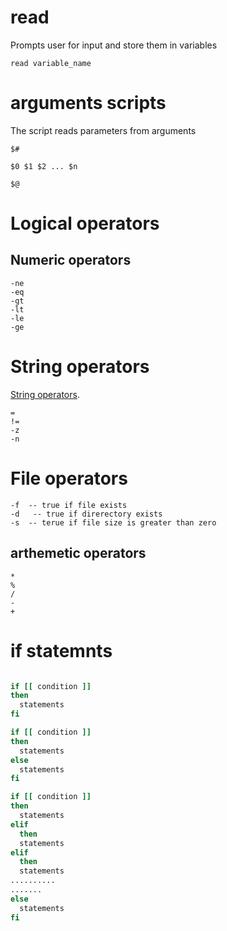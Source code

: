 # read

Prompts user for input and store them in variables

```
read variable_name

```

# arguments scripts

The script reads parameters from arguments

```
$#

$0 $1 $2 ... $n

$@
```
# Logical operators

## Numeric operators

```
-ne  
-eq
-gt
-lt
-le
-ge

```

# String operators
[String operators](https://www.tutorialspoint.com/unix/unix-string-operators.htm).

```
=
!=
-z
-n

```

# File operators

```
-f  -- true if file exists
-d   -- true if direrectory exists
-s  -- terue if file size is greater than zero
```

## arthemetic operators

```
*
%
/
-
+
```

# if statemnts

```bash

if [[ condition ]]
then
  statements
fi

if [[ condition ]]
then
  statements
else
  statements
fi

if [[ condition ]]
then
  statements
elif
  then
  statements
elif
  then
  statements
..........
.......
else
  statements
fi
```
